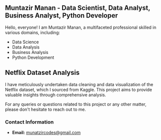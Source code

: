 ## Muntazir Manan - Data Scientist, Data Analyst, Business Analyst, Python Developer

Hello, everyone! I am Muntazir Manan, a multifaceted professional skilled in various domains, including:

- Data Science
- Data Analysis
- Business Analysis
- Python Development

## Netflix Dataset Analysis

I have meticulously undertaken data cleaning and data visualization of the Netflix dataset, which I sourced from Kaggle. This project aims to provide valuable insights through comprehensive analysis.

For any queries or questions related to this project or any other matter, please don't hesitate to reach out to me.

### Contact Information

- **Email:** [munatzircodes@gmail.com](mailto:munatzircodes@gmail.com)
